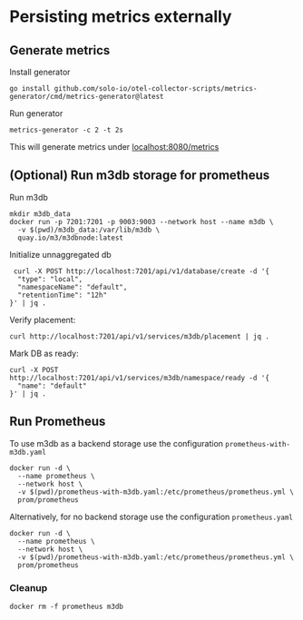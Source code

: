 # Persisting metrics externally

## Generate metrics

Install generator

```
go install github.com/solo-io/otel-collector-scripts/metrics-generator/cmd/metrics-generator@latest
```

Run generator

```
metrics-generator -c 2 -t 2s
```

This will generate metrics under [localhost:8080/metrics](localhost:8080/metrics)

## (Optional) Run m3db storage for prometheus

Run m3db
```
mkdir m3db_data
docker run -p 7201:7201 -p 9003:9003 --network host --name m3db \
  -v $(pwd)/m3db_data:/var/lib/m3db \
  quay.io/m3/m3dbnode:latest
```

Initialize unnaggregated db
```
 curl -X POST http://localhost:7201/api/v1/database/create -d '{
  "type": "local",
  "namespaceName": "default",
  "retentionTime": "12h"
}' | jq .
```

Verify placement:
```
curl http://localhost:7201/api/v1/services/m3db/placement | jq .
```

Mark DB as ready:
```
curl -X POST http://localhost:7201/api/v1/services/m3db/namespace/ready -d '{
  "name": "default"
}' | jq .
```

## Run Prometheus

To use m3db as a backend storage use the configuration `prometheus-with-m3db.yaml`

```
docker run -d \
  --name prometheus \
  --network host \
  -v $(pwd)/prometheus-with-m3db.yaml:/etc/prometheus/prometheus.yml \
  prom/prometheus
```

Alternatively, for no backend storage use the configuration `prometheus.yaml`

```
docker run -d \
  --name prometheus \
  --network host \
  -v $(pwd)/prometheus-with-m3db.yaml:/etc/prometheus/prometheus.yml \
  prom/prometheus
```

### Cleanup

```
docker rm -f prometheus m3db
```
